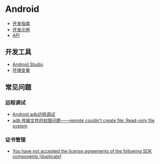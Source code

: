 Android
========

- [开发指南](https://developer.android.com/guide/)
- [开发示例](https://developer.android.com/samples/)
- [API](https://developer.android.com/reference/)

## 开发工具

- [Android Studio](https://developer.android.com/studio/)
- [环境变量](https://developer.android.com/studio/command-line/variables)

## 常见问题

### 远程调试

- [Android adb远程调试](https://blog.csdn.net/u012785382/article/details/79171782)
- [adb 传输文件的权限问题——remote couldn't create file: Read-only file system](https://blog.csdn.net/qq_42067893/article/details/101451966)

### 证书管理

- [You have not accepted the license agreements of the following SDK components [duplicate]](https://stackoverflow.com/questions/39760172/you-have-not-accepted-the-license-agreements-of-the-following-sdk-components)